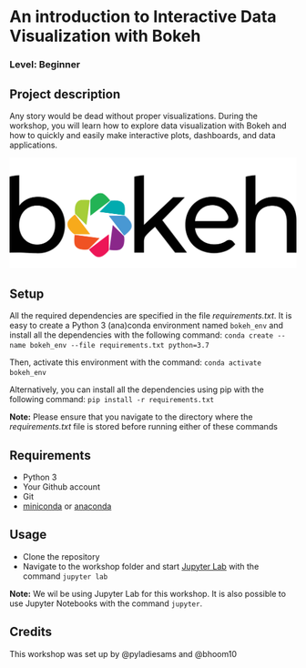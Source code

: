 
# An introduction to  Interactive Data Visualization with Bokeh
### Level: Beginner

## Project description
Any story would be dead without proper visualizations. During the workshop, you will learn how to explore data visualization with Bokeh and how to quickly and easily make interactive plots, dashboards, and data applications.

![Bokeh logo](workshop/bokeh_logo.PNG)

## Setup
All the required dependencies are specified in the file *requirements.txt*. 
It is easy to create a Python 3 (ana)conda environment named `bokeh_env` and install all the dependencies with the following command:
```conda create --name bokeh_env --file requirements.txt python=3.7```

Then, activate this environment with the command:
```conda activate bokeh_env```

Alternatively, you can install all the dependencies using pip with the following command:
```pip install -r requirements.txt```

**Note:** Please ensure that you navigate to the directory where the *requirements.txt* file is stored before running either of these commands

## Requirements
* Python 3
* Your Github account
* Git 
* [miniconda](https://docs.conda.io/en/latest/miniconda.html) or [anaconda](https://www.anaconda.com/products/individual)


## Usage
* Clone the repository
* Navigate to the workshop folder and start [Jupyter Lab](https://pypi.org/project/jupyterlab/) with the command `jupyter lab` 

**Note:** We wil be using Jupyter Lab for this workshop. It is also possible to use Jupyter Notebooks with the command `jupyter`.

## Credits
This workshop was set up by @pyladiesams and @bhoom10
